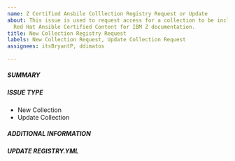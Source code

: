 ```yaml
---
name: Z Certified Ansbile Colllection Registry Request or Update
about: This issue is used to request access for a collection to be included in the
  Red Hat Ansible Certified Content for IBM Z documentation.
title: New Collection Registry Request
labels: New Collection Request, Update Collection Request
assignees: itsBryantP, ddimatos

---
```


##### SUMMARY
<!--- Describe the reason for this issue. For example, releasing new collection v1.0.0, Requesting new collection be included in the Red Hat Ansible Certified Content for IBM Z documentation -->

##### ISSUE TYPE
<!--- Pick one below and delete the rest -->
- New Collection
- Update Collection


##### ADDITIONAL INFORMATION
<!--- Include additional information for the admins or questions you would like to ask the admins -->

##### UPDATE REGISTRY.YML
<!--- Update the [registry.yml](https://github.com/IBM/z_ansible_collections_doc/blob/master/registry.yml) with the required content, see the comments in *registry.yml* -->
